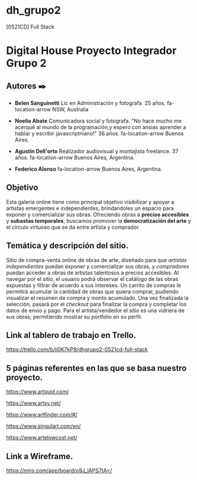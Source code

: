 # dh_grupo2

[0521CD] Full Stack

# Digital House Proyecto Integrador Grupo 2

## Autores ✒️

* **Belen Sanguinetti** Lic en Administración y fotografa. 25 años. 
  fa-location-arrow NSW, Australia
 
* **Noelia Abate** Comunicadora social y fotografa. "No hace mucho me acerqué al mundo de la programación,y espero con ansias aprender a hablar y escribir javascriptniano!" 36 años.
  fa-location-arrow Buenos Aires. 

* **Agustín Dell'orto** Realizador audiovisual y montajista freelance. 37 años. 
  fa-location-arrow Buenos Aires, Argentina. 

* **Federico Alonso**
  fa-location-arrow Buenos Aires, Argentina. 

## Objetivo

Esta galeria online tiene como principal objetivo visibilizar y apoyar a artistas emergentes e independientes, brindandoles un espacio para exponer y comercializar sus obras. Ofreciendo obras a **precios accesibles** y **subastas temporales**, buscamos promover la **democratización del arte** y el circulo virtuoso que se da entre artista y comprador. 

## Temática y descripción del sitio.

Sitio de compra-venta online de obras de arte, diseñado para que *artistas independientes* puedan exponer y comercializar sus obras, y *compradores* puedan acceder a obras de artistas talentosos a precios accesibles. 
Al navegar por el sitio, el usuario podrá observar el catálogo de las obras expuestas y filtrar de acuerdo a sus intereses. Un carrito de compras le permitirá acumular la cantidad de obras que quiera comprar, pudiendo visualizar el resumen de compra y monto acumulado. Una vez finalizada la selección, pasará por el *checkout* para finalizar la compra y completar los datos de envío y pago. 
Para el artista/vendedor el sitio es una vidriera de sus obras, permitiendo mostrar su portfolio en su perfil.


## Link al tablero de trabajo en Trello.

https://trello.com/b/ii0K7kP9/dhgrupo2-0521cd-full-stack

## 5 páginas referentes en las que se basa nuestro proyecto.

https://www.artquid.com/

https://www.artsy.net/

https://www.artfinder.com/#/

https://www.singulart.com/en/

https://www.artelowcost.net/


## Link a Wireframe.

https://miro.com/app/board/o9J_lAPS7tA=/

